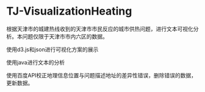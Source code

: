 # TJ-VisualizationHeating
根据天津市的城建热线收到的天津市市民反应的城市供热问题，进行文本可视化分析。本问题仅限于天津市市内六区的数据。

使用d3.js和json进行可视化方案的展示

使用java进行文本的分析

使用百度API校正地理信息位置与问题描述地址的差异性错误，删除错误的数据，更新数据。

